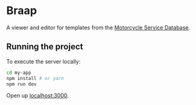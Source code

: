 # Braap

A viewer and editor for templates from the [Motorcycle Service Database](https://github.com/ramblenride/motorcycle-service-db).

## Running the project

To execute the server locally:

```bash
cd my-app
npm install # or yarn
npm run dev
```

Open up [localhost:3000](http://localhost:3000).
